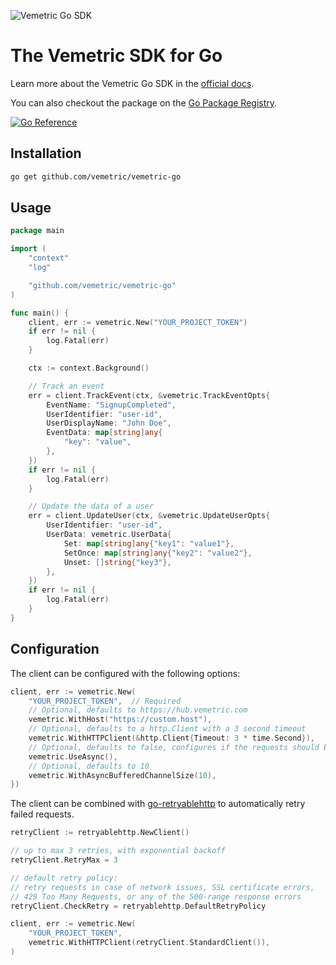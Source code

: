 ![Vemetric Go SDK](https://github.com/user-attachments/assets/dfaf4210-c4ea-433a-84ac-48d5807034cc)

# The Vemetric SDK for Go

Learn more about the Vemetric Go SDK in the [official docs](https://vemetric.com/docs/sdks/go).

You can also checkout the package on the [Go Package Registry](https://pkg.go.dev/github.com/vemetric/vemetric-go).

[![Go Reference](https://pkg.go.dev/badge/github.com/vemetric/vemetric-go.svg)](https://pkg.go.dev/github.com/vemetric/vemetric-go)

## Installation

```bash
go get github.com/vemetric/vemetric-go
```

## Usage

```go
package main

import (
	"context"
	"log"

	"github.com/vemetric/vemetric-go"
)

func main() {
	client, err := vemetric.New("YOUR_PROJECT_TOKEN")
	if err != nil {
		log.Fatal(err)
	}

	ctx := context.Background()

	// Track an event
	err = client.TrackEvent(ctx, &vemetric.TrackEventOpts{
		EventName: "SignupCompleted",
		UserIdentifier: "user-id",
		UserDisplayName: "John Doe",
		EventData: map[string]any{
			"key": "value",
		},
	})
	if err != nil {
		log.Fatal(err)
	}

	// Update the data of a user
	err = client.UpdateUser(ctx, &vemetric.UpdateUserOpts{
		UserIdentifier: "user-id",
		UserData: vemetric.UserData{
			Set: map[string]any{"key1": "value1"},
			SetOnce: map[string]any{"key2": "value2"},
			Unset: []string{"key3"},
		},
	})
	if err != nil {
		log.Fatal(err)
	}
}
```

## Configuration

The client can be configured with the following options:

```go
client, err := vemetric.New(
    "YOUR_PROJECT_TOKEN",  // Required
    // Optional, defaults to https://hub.vemetric.com
    vemetric.WithHost("https://custom.host"),
    // Optional, defaults to a http.Client with a 3 second timeout
    vemetric.WithHTTPClient(&http.Client{Timeout: 3 * time.Second}),
    // Optional, defaults to false, configures if the requests should be fired asynchronously
    vemetric.UseAsync(),
    // Optional, defaults to 10
    vemetric.WithAsyncBufferedChannelSize(10),
})
```

The client can be combined with [go-retryablehttp](https://github.com/hashicorp/go-retryablehttp) to automatically retry
failed requests.

```go
retryClient := retryablehttp.NewClient()

// up to max 3 retries, with exponential backoff
retryClient.RetryMax = 3

// default retry policy:
// retry requests in case of network issues, SSL certificate errors,
// 429 Too Many Requests, or any of the 500-range response errors
retryClient.CheckRetry = retryablehttp.DefaultRetryPolicy

client, err := vemetric.New(
    "YOUR_PROJECT_TOKEN",
    vemetric.WithHTTPClient(retryClient.StandardClient()),
)
```
